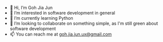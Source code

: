 - 👋 Hi, I’m Goh Jia Jun
- 👀 I’m interested in software development in general
- 🌱 I’m currently learning Python
- 💞️ I’m looking to collaborate on something simple, as I'm still green about software development
- 📫 You can reach me at goh.jia.jun.ux@gmail.com

<!---
Asuno-Lupin/Asuno-Lupin is a ✨ special ✨ repository because its `README.md` (this file) appears on your GitHub profile.
You can click the Preview link to take a look at your changes.
--->
